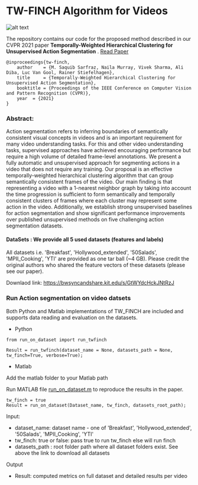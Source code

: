 # TW-FINCH Algorithm for Videos

![alt text](tmp/tw_finch.jpg)

The repository contains our code for the proposed method described in our CVPR 2021 paper **Temporally-Weighted Hierarchical Clustering for Unsupervised Action Segmentation** . [Read Paper](https://research.fb.com/publications/temporally-weighted-hierarchical-clustering-for-unsupervised-action-segmentation/)

```
@inproceedings{tw-finch,
    author    = {M. Saquib Sarfraz, Naila Murray, Vivek Sharma, Ali Diba, Luc Van Gool, Rainer Stiefelhagen}, 
    title     = {Temporally-Weighted Hierarchical Clustering for Unsupervised Action Segmentation}, 
    booktitle = {Proceedings of the IEEE Conference on Computer Vision and Pattern Recognition (CVPR)},    
    year  = {2021}
}
```




### Abstract:
Action segmentation refers to inferring boundaries of semantically consistent visual concepts in videos and is an important requirement for many video understanding tasks. 
For this and other video understanding tasks, supervised approaches have achieved encouraging performance but require a high volume of detailed frame-level annotations. We present a fully automatic and unsupervised approach for segmenting actions in a video that does not require any training. Our proposal is an effective temporally-weighted hierarchical clustering algorithm that can group semantically consistent frames of the video. Our main finding is that representing a video with a 1-nearest neighbor graph by taking into account the time progression is sufficient to form semantically and temporally consistent clusters of frames where each cluster may represent some action in the video. Additionally, we establish strong unsupervised baselines for action segmentation and show significant performance improvements over published unsupervised methods on five challenging action segmentation datasets.



####  DataSets : We provide all 5 used datasets (features and labels)

All datasets  i.e. 'Breakfast', 'Hollywood_extended', '50Salads', 'MPII_Cooking', 'YTI' are provided as one tar ball (~4 GB). 
Please credit the original authors who shared the feature vectors of these datasets (please see our paper).

Downlaod link: https://bwsyncandshare.kit.edu/s/GtWYdcHckJNtRzJ

### Run Action segmentation on video datsets
 
Both Python and Matlab implementations of TW_FINCH are included and supports data reading and evaluation on the datasets.        

* Python

```
from run_on_dataset import run_twfinch

Result = run_twfinch(dataset_name = None, datasets_path = None, tw_finch=True, verbose=True);
```

* Matlab

Add the matlab folder to your Matlab path

Run  MATLAB file [run_on_dataset.m](https://github.com/ssarfraz/FINCH-Clustering/blob/master/TW-FINCH/run_on_dataset.m) to reproduce the results in the paper. 
```
tw_finch = true
Result = run_on_dataset(Dataset_name, tw_finch, datasets_root_path);
```

Input:

* dataset_name: dataset name - one of 'Breakfast', 'Hollywood_extended', '50Salads', 'MPII_Cooking', 'YTI'
* tw_finch: true or false: pass true to run tw_finch else will run finch
* datasets_path : root folder path where all dataset folders exist. See above the link to download all datasets

Output
* Result: computed metrics on full dataset and detailed results per video